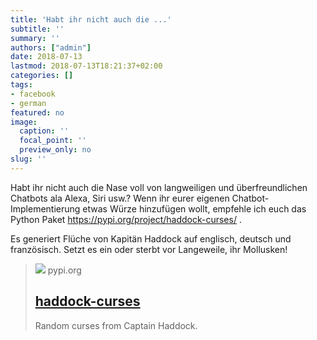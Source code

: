 ```yaml
---
title: 'Habt ihr nicht auch die ...'
subtitle: ''
summary: ''
authors: ["admin"]
date: 2018-07-13
lastmod: 2018-07-13T18:21:37+02:00
categories: []
tags:
- facebook
- german
featured: no
image:
  caption: ''
  focal_point: ''
  preview_only: no
slug: ''
---
```

Habt ihr nicht auch die Nase voll von langweiligen und überfreundlichen Chatbots ala Alexa, Siri usw.? Wenn ihr eurer eigenen Chatbot-Implementierung etwas Würze hinzufügen wollt, empfehle ich euch das Python Paket https://pypi.org/project/haddock-curses/ .

Es generiert Flüche von Kapitän Haddock auf englisch, deutsch und französisch. Setzt es ein oder sterbt vor Langeweile, ihr Mollusken!
> [![](https://pypi.org/static/images/twitter.6fecba6f.jpg)](https://pypi.org/project/haddock-curses/)
> pypi.org
> ## [haddock-curses](https://pypi.org/project/haddock-curses/)
>
>Random curses from Captain Haddock.


